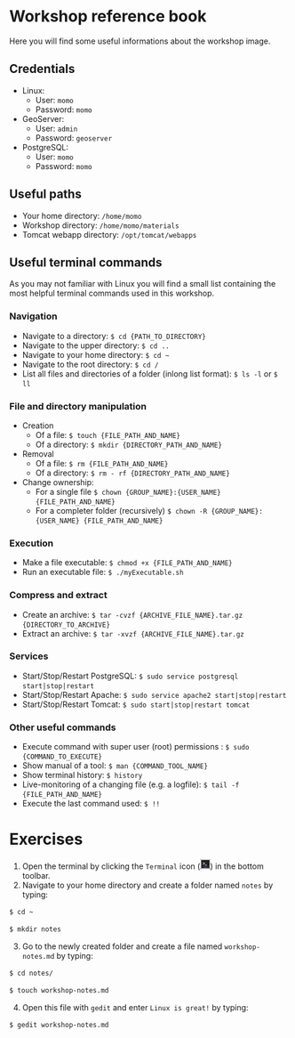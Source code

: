 # Workshop reference book

Here you will find some useful informations about the workshop image.

## Credentials

* Linux:
    * User: `momo`
    * Password: `momo`
* GeoServer:
    * User: `admin`
    * Password: `geoserver`
* PostgreSQL:
    * User: `momo`
    * Password: `momo`

## Useful paths

* Your home directory: `/home/momo`
* Workshop directory: `/home/momo/materials`
* Tomcat webapp directory: `/opt/tomcat/webapps`

## Useful terminal commands

As you may not familiar with Linux you will find a small list containing the
most helpful terminal commands used in this workshop.

### Navigation

* Navigate to a directory: `$ cd {PATH_TO_DIRECTORY}`
* Navigate to the upper directory: `$ cd ..`
* Navigate to your home directory: `$ cd ~`
* Navigate to the root directory: `$ cd /`
* List all files and directories of a folder (inlong list format): `$ ls -l` or `$ ll`

### File and directory manipulation

* Creation
    * Of a file: `$ touch {FILE_PATH_AND_NAME}`
    * Of a directory: `$ mkdir {DIRECTORY_PATH_AND_NAME}`
* Removal
    * Of a file: `$ rm {FILE_PATH_AND_NAME}`
    * Of a directory: `$ rm - rf {DIRECTORY_PATH_AND_NAME}`
* Change ownership:
    * For a single file `$ chown {GROUP_NAME}:{USER_NAME} {FILE_PATH_AND_NAME}`
    * For a completer folder (recursively) `$ chown -R {GROUP_NAME}:{USER_NAME} {FILE_PATH_AND_NAME}`

### Execution

* Make a file executable: `$ chmod +x {FILE_PATH_AND_NAME}`
* Run an executable file: `$ ./myExecutable.sh`

### Compress and extract

* Create an archive: `$ tar -cvzf {ARCHIVE_FILE_NAME}.tar.gz {DIRECTORY_TO_ARCHIVE}`
* Extract an archive: `$ tar -xvzf {ARCHIVE_FILE_NAME}.tar.gz`

### Services

* Start/Stop/Restart PostgreSQL: `$ sudo service postgresql start|stop|restart`
* Start/Stop/Restart Apache: `$ sudo service apache2 start|stop|restart`
* Start/Stop/Restart Tomcat: `$ sudo start|stop|restart tomcat`

### Other useful commands

* Execute command with super user (root) permissions : `$ sudo {COMMAND_TO_EXECUTE}`
* Show manual of a tool: `$ man {COMMAND_TOOL_NAME}`
* Show terminal history: `$ history`
* Live-monitoring of a changing file (e.g. a logfile): `$ tail -f {FILE_PATH_AND_NAME}`
* Execute the last command used: `$ !!`

# Exercises

1. Open the terminal by clicking the `Terminal` icon (![](assets/terminal_logo.png))
   in the bottom toolbar.
2. Navigate to your home directory and create a folder named `notes` by typing:
```bash
$ cd ~
```
```bash
$ mkdir notes
```
3. Go to the newly created folder and create a file named `workshop-notes.md` by typing:
```bash
$ cd notes/
```
```bash
$ touch workshop-notes.md
```
4. Open this file with `gedit` and enter `Linux is great!` by typing:
```bash
$ gedit workshop-notes.md
```
